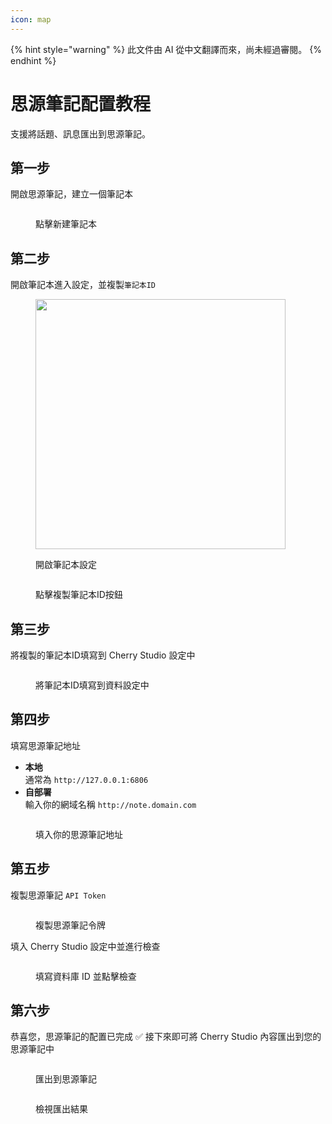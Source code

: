 ```yaml
---
icon: map
---
```


{% hint style="warning" %}
此文件由 AI 從中文翻譯而來，尚未經過審閱。
{% endhint %}

# 思源筆記配置教程

支援將話題、訊息匯出到思源筆記。

## 第一步

開啟思源筆記，建立一個筆記本

<figure><img src="../.gitbook/assets/siyuan-image-1.png" alt=""><figcaption><p>點擊新建筆記本</p></figcaption></figure>

## 第二步

開啟筆記本進入設定，並複製`筆記本ID`

<figure><img src="../.gitbook/assets/siyuan-image-2.png" alt="" width="400"><figcaption><p>開啟筆記本設定</p></figcaption></figure>

<figure><img src="../.gitbook/assets/siyuan-image-3.png" alt=""><figcaption><p>點擊複製筆記本ID按鈕</p></figcaption></figure>

## 第三步

將複製的筆記本ID填寫到 Cherry Studio 設定中

<figure><img src="../.gitbook/assets/siyuan-image-4.png" alt=""><figcaption><p>將筆記本ID填寫到資料設定中</p></figcaption></figure>

## 第四步

填寫思源筆記地址

* **本地**\
  通常為 `http://127.0.0.1:6806`
* **自部署**\
  輸入你的網域名稱 `http://note.domain.com`

<figure><img src="../.gitbook/assets/siyuan-image-5.png" alt=""><figcaption><p>填入你的思源筆記地址</p></figcaption></figure>

## 第五步

複製思源筆記 `API Token`

<figure><img src="../.gitbook/assets/siyuan-image-6.png" alt=""><figcaption><p>複製思源筆記令牌</p></figcaption></figure>

填入 Cherry Studio 設定中並進行檢查

<figure><img src="../.gitbook/assets/siyuan-image-7.png" alt=""><figcaption><p>填寫資料庫 ID 並點擊檢查</p></figcaption></figure>

## 第六步

恭喜您，思源筆記的配置已完成 ✅ 接下來即可將 Cherry Studio 內容匯出到您的思源筆記中

<figure><img src="../.gitbook/assets/siyuan-image-8.png" alt=""><figcaption><p>匯出到思源筆記</p></figcaption></figure>

<figure><img src="../.gitbook/assets/siyuan-image-9.png" alt=""><figcaption><p>檢視匯出結果</p></figcaption></figure>